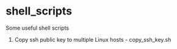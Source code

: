 # shell_scripts
Some useful shell scripts

1. Copy ssh public key to multiple Linux hosts - copy_ssh_key.sh
